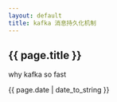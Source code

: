 ```yaml
---        
layout: default
title: kafka 消息持久化机制
---
```


<h2>{{ page.title }}</h2>
<p>why kafka so fast </p>
<p>{{ page.date | date_to_string }}</p>